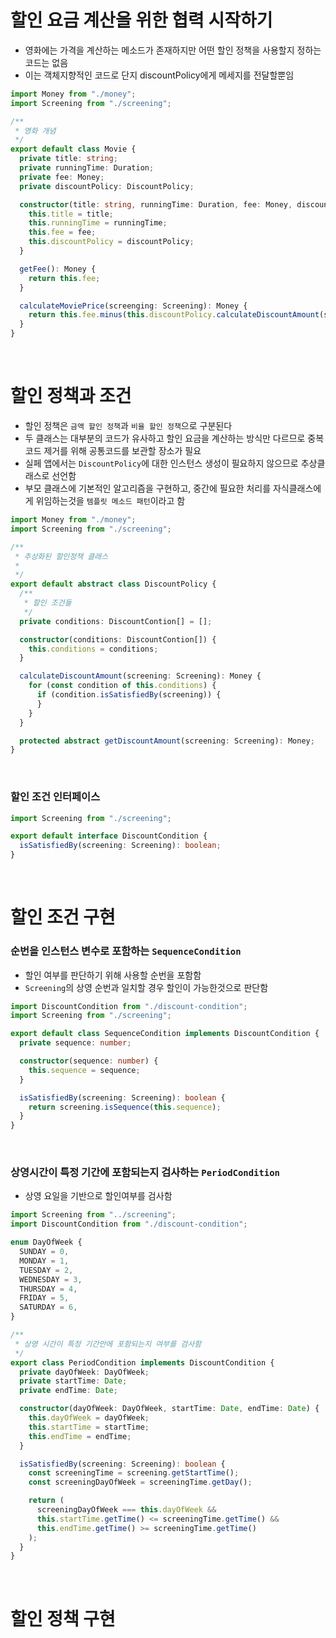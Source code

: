 # 할인 요금 계산을 위한 협력 시작하기

- 영화에는 가격을 계산하는 메소드가 존재하지만 어떤 할인 정책을 사용할지 정하는 코드는 없음
- 이는 객체지향적인 코드로 단지 discountPolicy에게 메세지를 전달할뿐임

```ts
import Money from "./money";
import Screening from "./screening";

/**
 * 영화 개념
 */
export default class Movie {
  private title: string;
  private runningTime: Duration;
  private fee: Money;
  private discountPolicy: DiscountPolicy;

  constructor(title: string, runningTime: Duration, fee: Money, discountPolicy: DiscountPolicy) {
    this.title = title;
    this.runningTime = runningTime;
    this.fee = fee;
    this.discountPolicy = discountPolicy;
  }

  getFee(): Money {
    return this.fee;
  }

  calculateMoviePrice(screenging: Screening): Money {
    return this.fee.minus(this.discountPolicy.calculateDiscountAmount(screening));
  }
}
```

<br>

# 할인 정책과 조건

- 할인 정책은 `금액 할인 정책`과 `비율 할인 정책`으로 구분된다
- 두 클래스는 대부분의 코드가 유사하고 할인 요금을 계산하는 방식만 다르므로 중복코드 제거를 위해 공통코드를 보관할 장소가 필요
- 실페 앱에서는 `DiscountPolicy`에 대한 인스턴스 생성이 필요하지 않으므로 추상클래스로 선언함
- 부모 클래스에 기본적인 알고리즘을 구현하고, 중간에 필요한 처리를 자식클래스에게 위임하는것을 `템플릿 메소드 패턴`이라고 함

```ts
import Money from "./money";
import Screening from "./screening";

/**
 * 추상화된 할인정책 클래스
 *
 */
export default abstract class DiscountPolicy {
  /**
   * 할인 조건들
   */
  private conditions: DiscountContion[] = [];

  constructor(conditions: DiscountContion[]) {
    this.conditions = conditions;
  }

  calculateDiscountAmount(screening: Screening): Money {
    for (const condition of this.conditions) {
      if (condition.isSatisfiedBy(screening)) {
      }
    }
  }

  protected abstract getDiscountAmount(screening: Screening): Money;
}
```

<br>

### 할인 조건 인터페이스

```ts
import Screening from "./screening";

export default interface DiscountCondition {
  isSatisfiedBy(screening: Screening): boolean;
}
```

<br>

# 할인 조건 구현

### 순번을 인스턴스 변수로 포함하는 `SequenceCondition`

- 할인 여부를 판단하기 위해 사용할 순번을 포함함
- `Screening`의 상영 순번과 일치할 경우 할인이 가능한것으로 판단함

```ts
import DiscountCondition from "./discount-condition";
import Screening from "./screening";

export default class SequenceCondition implements DiscountCondition {
  private sequence: number;

  constructor(sequence: number) {
    this.sequence = sequence;
  }

  isSatisfiedBy(screening: Screening): boolean {
    return screening.isSequence(this.sequence);
  }
}
```

<br>

### 상영시간이 특정 기간에 포함되는지 검사하는 `PeriodCondition`

- 상영 요일을 기반으로 할인여부를 검사함

```ts
import Screening from "../screening";
import DiscountCondition from "./discount-condition";

enum DayOfWeek {
  SUNDAY = 0,
  MONDAY = 1,
  TUESDAY = 2,
  WEDNESDAY = 3,
  THURSDAY = 4,
  FRIDAY = 5,
  SATURDAY = 6,
}

/**
 * 상영 시간이 특정 기간안에 포함되는지 여부를 검사함
 */
export class PeriodCondition implements DiscountCondition {
  private dayOfWeek: DayOfWeek;
  private startTime: Date;
  private endTime: Date;

  constructor(dayOfWeek: DayOfWeek, startTime: Date, endTime: Date) {
    this.dayOfWeek = dayOfWeek;
    this.startTime = startTime;
    this.endTime = endTime;
  }

  isSatisfiedBy(screening: Screening): boolean {
    const screeningTime = screening.getStartTime();
    const screeningDayOfWeek = screeningTime.getDay();

    return (
      screeningDayOfWeek === this.dayOfWeek &&
      this.startTime.getTime() <= screeningTime.getTime() &&
      this.endTime.getTime() >= screeningTime.getTime()
    );
  }
}
```

<br>

# 할인 정책 구현

